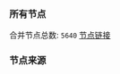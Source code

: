 ### 所有节点
合并节点总数: `5640`
[节点链接](https://github.com/rzhy1/33/raw/master/sub/sub_merge_base64.txt)

### 节点来源
